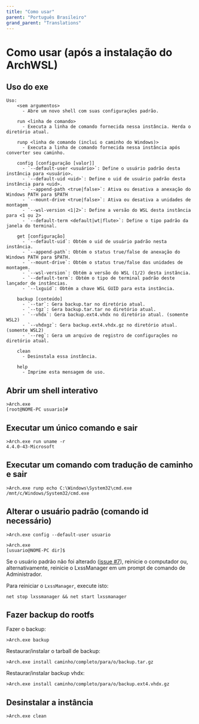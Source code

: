 ```yaml
---
title: "Como usar"
parent: "Português Brasileiro"
grand_parent: "Translations"
---
```

# Como usar (após a instalação do ArchWSL)

## Uso do exe

```
Uso:
    <sem argumentos>
      - Abre um novo shell com suas configurações padrão.

    run <linha de comando>
      - Executa a linha de comando fornecida nessa instância. Herda o diretório atual.

    runp <linha de comando (inclui o caminho do Windows)>
      - Executa a linha de comando fornecida nessa instância após converter seu caminho.

    config [configuração [valor]]
      - `--default-user <usuário>`: Define o usuário padrão desta instância para <usuário>.
      - `--default-uid <uid>`: Define o uid de usuário padrão desta instância para <uid>.
      - `--append-path <true|false>`: Ativa ou desativa a anexação do Windows PATH para $PATH
      - `--mount-drive <true|false>`: Ativa ou desativa a unidades de montagem
      - `--wsl-version <1|2>`: Define a versão do WSL desta instância para <1 ou 2>
      - `--default-term <default|wt|flute>`: Define o tipo padrão da janela do terminal.

    get [configuração]
      - `--default-uid`: Obtém o uid de usuário padrão nesta instância.
      - `--append-path`: Obtém o status true/false de anexação do Windows PATH para $PATH.
      - `--mount-drive`: Obtém o status true/false das unidades de montagem.
      - `--wsl-version`: Obtém a versão do WSL (1/2) desta instância.
      - `--default-term`: Obtém o tipo de terminal padrão deste lançador de instâncias.
      - `--lxguid`: Obtém a chave WSL GUID para esta instância.

    backup [conteúdo]
      - `--tar`: Gera backup.tar no diretório atual.
      - `--tgz`: Gera backup.tar.tar no diretório atual.
      - `--vhdx`: Gera backup.ext4.vhdx no diretório atual. (somente WSL2)
      - `--vhdxgz`: Gera backup.ext4.vhdx.gz no diretório atual. (somente WSL2)
      - `--reg`: Gera um arquivo de registro de configurações no diretório atual.

    clean
      - Desinstala essa instância.

    help
      - Imprime esta mensagem de uso.
```


## Abrir um shell interativo

```
>Arch.exe
[root@NOME-PC usuario]#
```

## Executar um único comando e sair

```
>Arch.exe run uname -r
4.4.0-43-Microsoft
```

## Executar um comando com tradução de caminho e sair

```
>Arch.exe runp echo C:\Windows\System32\cmd.exe
/mnt/c/Windows/System32/cmd.exe
```

## Alterar o usuário padrão (comando id necessário)

```
>Arch.exe config --default-user usuario

>Arch.exe
[usuario@NOME-PC dir]$
```

Se o usuário padrão não foi alterado
([issue #7](https://github.com/yuk7/ArchWSL/issues/7)),
reinicie o computador ou, alternativamente, reinicie o LxssManager em um prompt de
comando de Administrador.

Para reiniciar o `LxssManager`, execute isto:

```batch
net stop lxssmanager && net start lxssmanager
```

## Fazer backup do rootfs

Fazer o backup:

```
>Arch.exe backup
```

Restaurar/instalar o tarball de backup:

```
>Arch.exe install caminho/completo/para/o/backup.tar.gz
```

Restaurar/instalar backup vhdx:
```
>Arch.exe install caminho/completo/para/o/backup.ext4.vhdx.gz
```

## Desinstalar a instância

```
>Arch.exe clean
```
